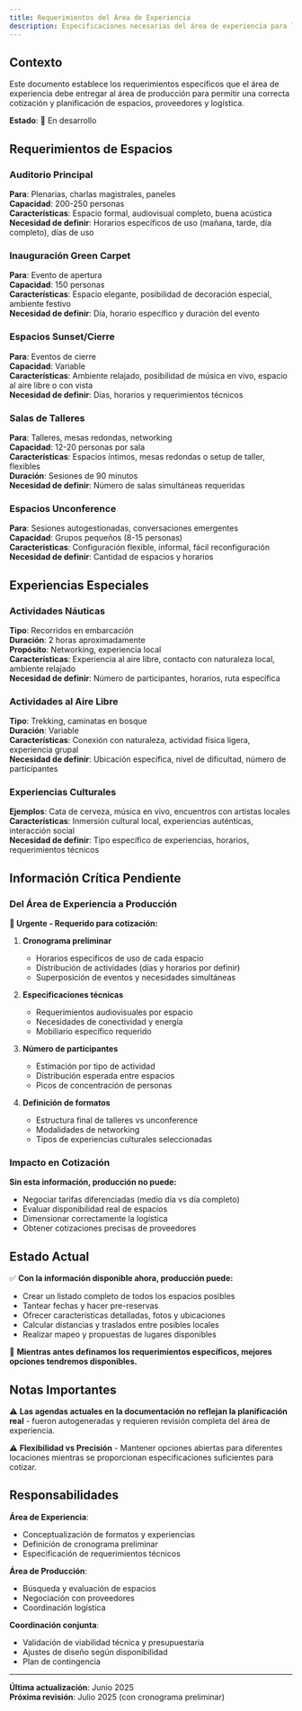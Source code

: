 ```yaml
---
title: Requerimientos del Área de Experiencia
description: Especificaciones necesarias del área de experiencia para la planificación de producción
---
```


## Contexto

Este documento establece los requerimientos específicos que el área de experiencia debe entregar al área de producción para permitir una correcta cotización y planificación de espacios, proveedores y logística.

**Estado**: 🚧 En desarrollo

## Requerimientos de Espacios

### Auditorio Principal
**Para**: Plenarias, charlas magistrales, paneles  
**Capacidad**: 200-250 personas  
**Características**: Espacio formal, audiovisual completo, buena acústica  
**Necesidad de definir**: Horarios específicos de uso (mañana, tarde, día completo), días de uso

### Inauguración Green Carpet
**Para**: Evento de apertura  
**Capacidad**: 150 personas  
**Características**: Espacio elegante, posibilidad de decoración especial, ambiente festivo  
**Necesidad de definir**: Día, horario específico y duración del evento

### Espacios Sunset/Cierre
**Para**: Eventos de cierre  
**Capacidad**: Variable  
**Características**: Ambiente relajado, posibilidad de música en vivo, espacio al aire libre o con vista  
**Necesidad de definir**: Días, horarios y requerimientos técnicos

### Salas de Talleres
**Para**: Talleres, mesas redondas, networking  
**Capacidad**: 12-20 personas por sala  
**Características**: Espacios íntimos, mesas redondas o setup de taller, flexibles  
**Duración**: Sesiones de 90 minutos  
**Necesidad de definir**: Número de salas simultáneas requeridas

### Espacios Unconference
**Para**: Sesiones autogestionadas, conversaciones emergentes  
**Capacidad**: Grupos pequeños (8-15 personas)  
**Características**: Configuración flexible, informal, fácil reconfiguración  
**Necesidad de definir**: Cantidad de espacios y horarios

## Experiencias Especiales

### Actividades Náuticas
**Tipo**: Recorridos en embarcación  
**Duración**: 2 horas aproximadamente  
**Propósito**: Networking, experiencia local  
**Características**: Experiencia al aire libre, contacto con naturaleza local, ambiente relajado  
**Necesidad de definir**: Número de participantes, horarios, ruta específica

### Actividades al Aire Libre
**Tipo**: Trekking, caminatas en bosque  
**Duración**: Variable  
**Características**: Conexión con naturaleza, actividad física ligera, experiencia grupal  
**Necesidad de definir**: Ubicación específica, nivel de dificultad, número de participantes

### Experiencias Culturales
**Ejemplos**: Cata de cerveza, música en vivo, encuentros con artistas locales  
**Características**: Inmersión cultural local, experiencias auténticas, interacción social  
**Necesidad de definir**: Tipo específico de experiencias, horarios, requerimientos técnicos

## Información Crítica Pendiente

### Del Área de Experiencia a Producción

**🔴 Urgente - Requerido para cotización:**

1. **Cronograma preliminar**
   - Horarios específicos de uso de cada espacio
   - Distribución de actividades (días y horarios por definir)
   - Superposición de eventos y necesidades simultáneas

2. **Especificaciones técnicas**
   - Requerimientos audiovisuales por espacio
   - Necesidades de conectividad y energía
   - Mobiliario específico requerido

3. **Número de participantes**
   - Estimación por tipo de actividad
   - Distribución esperada entre espacios
   - Picos de concentración de personas

4. **Definición de formatos**
   - Estructura final de talleres vs unconference
   - Modalidades de networking
   - Tipos de experiencias culturales seleccionadas

### Impacto en Cotización

**Sin esta información, producción no puede:**
- Negociar tarifas diferenciadas (medio día vs día completo)
- Evaluar disponibilidad real de espacios
- Dimensionar correctamente la logística
- Obtener cotizaciones precisas de proveedores

## Estado Actual

✅ **Con la información disponible ahora, producción puede:**
- Crear un listado completo de todos los espacios posibles
- Tantear fechas y hacer pre-reservas
- Ofrecer características detalladas, fotos y ubicaciones
- Calcular distancias y traslados entre posibles locales
- Realizar mapeo y propuestas de lugares disponibles

🎯 **Mientras antes definamos los requerimientos específicos, mejores opciones tendremos disponibles.**

## Notas Importantes

⚠️ **Las agendas actuales en la documentación no reflejan la planificación real** - fueron autogeneradas y requieren revisión completa del área de experiencia.

⚠️ **Flexibilidad vs Precisión** - Mantener opciones abiertas para diferentes locaciones mientras se proporcionan especificaciones suficientes para cotizar.

## Responsabilidades

**Área de Experiencia**:
- Conceptualización de formatos y experiencias
- Definición de cronograma preliminar
- Especificación de requerimientos técnicos

**Área de Producción**:
- Búsqueda y evaluación de espacios
- Negociación con proveedores
- Coordinación logística

**Coordinación conjunta**:
- Validación de viabilidad técnica y presupuestaria
- Ajustes de diseño según disponibilidad
- Plan de contingencia

---

**Última actualización**: Junio 2025  
**Próxima revisión**: Julio 2025 (con cronograma preliminar)